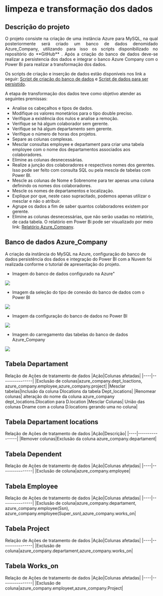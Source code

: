 # limpeza e transformação dos dados 


## Descrição do projeto
<p align="justify"> O projeto consiste na criação de uma instância Azure para MySQL, na qual posteriormente será criado um banco de dados denomidado Azure_Company, utilizando para isso os scripts disponibilizado no repositório do **GitHub** . Após a criação do banco de dados deve-se realizar a persistencia dos dados e integrar o banco Azure Company com o Power Bi para realizar a transformação dos dados.</p>

 Os scripts de criação e inserção de dados estão disponíveis nos link a seguir: [Script de criação do banco de dados](bit.ly/3wPG4JH) e [Script de dados para ser persistido](https://github.com/Sanderfn/PythonDataAnalytics-Processando-e-Tranformando-Dados-com-Power-BI/blob/main/Script%20SQL/insercao_de_dados_e_queries_sql.sql).

A etapa de transformação dos dados teve como objetivo atender as seguintes premissas:
- Analise os cabeçalhos e tipos de dados.
- Modifique os valores monetários para o tipo double preciso.
- Verifique a existência dos nulos e analise a remoção.
- Verifique se há algum colaborador sem gerente.
- Verifique se há algum departamento sem gerente. 
- Verifique o número de horas dos projetos.
- Separe as colunas complexas.
- Mesclar consultas employee e departament para criar uma tabela employee com o nome dos departamentos associados aos colaboradores. 
- Elimine as colunas desnecessárias.
- Realize a junção dos colaboradores e respectivos nomes dos gerentes. Isso pode ser feito com consulta SQL ou pela mescla de tabelas com Power BI. 
- Mescle as colunas de Nome e Sobrenome para ter apenas uma coluna definindo os nomes dos colaboradores.
- Mescle os nomes de departamentos e localização.
- Explique por que, neste caso supracitado, podemos apenas utilizar o mesclar e não o atribuir. 
- Agrupe os dados a fim de saber quantos colaboradores existem por gerente.
- Elimine as colunas desnecessárias, que não serão usadas no relatório, de cada tabela.
O relatório em Power Bi pode ser visualizado por meio link: [Relatório Azure_Company]().

## Banco de dados Azure_Company

A criação da instância do MySQL na Azure, configuração do banco de dados persistência dos dados e integração do Power BI com a Nuvem foi realizada conforme o tutorial de apresentação do projeto.

- Imagem do banco de dados configurado na Azure"
<div aling="center">
 <img src="https://github.com/Sanderfn/PythonDataAnalytics-Processando-e-Tranformando-Dados-com-Power-BI/blob/main/Imagens/Imagem.%20BD%20Azure.png">
</div>

- Imagem da seleção do tipo de conexão do banco de dados com o Power BI
<div aling="center">
 <img src="https://github.com/Sanderfn/PythonDataAnalytics-Processando-e-Tranformando-Dados-com-Power-BI/blob/main/Imagens/Sele%C3%A7%C3%A3o%20do%20banco%20de%20dados.png">
</div>

- Imagem da configuração do banco de dados no Power BI
<div aling="center">
 <img src="https://github.com/Sanderfn/PythonDataAnalytics-Processando-e-Tranformando-Dados-com-Power-BI/blob/main/Imagens/Acesso%20ao%20servidor.png">
</div>

- Imagem do carregamento das tabelas do banco de dados Azure_Company
<div aling="center">
 <img src="https://github.com/Sanderfn/PythonDataAnalytics-Processando-e-Tranformando-Dados-com-Power-BI/blob/main/Imagens/Carregamento%20de%20tabelas.png">
</div>



## Tabela Departament

Relação de Ações de tratamento de dados
|Ação|Colunas afetadas|
|----|----------------|
|Exclusão de colunas|azure_company.dept_loactions, azure_company.employee,azure_company.project|
|Mesclar tabelas|Inclusão da coluna Dlocations da tabela Dept_locations|
|Renomear colunas| alteração do nome da coluna azure_company dept_locations.Dlocation para D.location
|Mesclar Colunas| União das colunas Dname com a coluna D.locations gerando uma no coluna|

## Tabela Departament locations

Relação de Ações de tratamento de dados
|Ação|Descrição|
|----|----------------|
|Remover colunas|Exclusão da coluna azure_company.departament|

## Tabela Dependent

Relação de Ações de tratamento de dados
|Ação|Colunas afetadas|
|----|----------------|
|Exclusão de coluna|azure_company.employee|

## Tabela Employee

Relação de Ações de tratamento de dados
|Ação|Colunas afetadas|
|----|----------------|
|Exclusão de coluna|azure_company.departament, azure_company.employee(Ssn), azure_company.employee(Super_ssn),azure_company.works_on|

## Tabela Project

Relação de Ações de tratamento de dados
|Ação|Colunas afetadas|
|----|----------------|
|Exclusão de coluna|azure_company.departament,azure_company.works_on|

## Tabela Works_on

Relação de Ações de tratamento de dados
|Ação|Colunas afetadas|
|----|----------------|
|Exclusão de coluna|azure_company.employeet,azure_company.Project|
